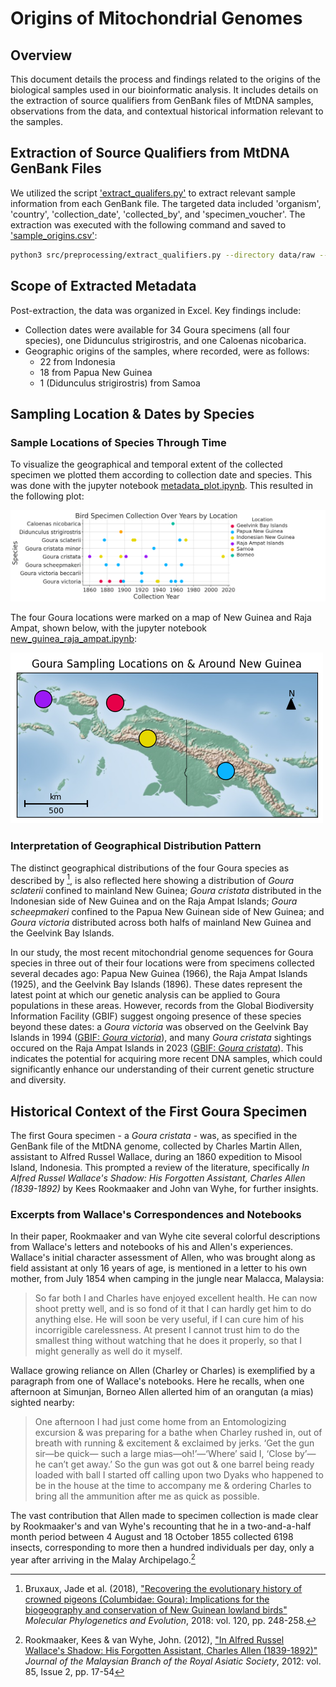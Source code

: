 # Origins of Mitochondrial Genomes

## Overview

This document details the process and findings related to the origins of the biological samples used in our bioinformatic analysis. It includes details on the extraction of source qualifiers from GenBank files of MtDNA samples, observations from the data, and contextual historical information relevant to the samples.

## Extraction of Source Qualifiers from MtDNA GenBank Files
We utilized the script ['extract_qualifers.py'](../../src/preprocessing/extract_qualifiers.py) to extract relevant sample information from each GenBank file. The targeted data included 'organism', 'country', 'collection_date', 'collected_by', and 'specimen_voucher'. The extraction was executed with the following command and saved to ['sample_origins.csv'](../../data/metadata/sample_origins.csv):

~~~bash
python3 src/preprocessing/extract_qualifiers.py --directory data/raw --annotations organism --qualifiers country collection_date collected_by specimen_voucher > data/metadata/sample_origins.csv
~~~

## Scope of Extracted Metadata

Post-extraction, the data was organized in Excel. Key findings include:

- Collection dates were available for 34 Goura specimens (all four species), one Didunculus strigirostris, and one Caloenas nicobarica.
- Geographic origins of the samples, where recorded, were as follows:
    - 22 from Indonesia
    - 18 from Papua New Guinea
    - 1 (Didunculus strigirostris) from Samoa

## Sampling Location & Dates by Species

### Sample Locations of Species Through Time

To visualize the geographical and temporal extent of the collected specimen we plotted them according to collection date and species. This was done with the jupyter notebook [metadata_plot.ipynb](../../src/analysis/metadata_plot.ipynb).
This resulted in the following plot:

![Specimen Collections Over Years by Location](../../results/figures/specimen_by_year_location.png)

The four Goura locations were marked on a map of New Guinea and Raja Ampat, shown below, with the jupyter notebook [new_guinea_raja_ampat.ipynb](../../src/analysis/new_guinea_raja_ampat.ipynb):

![Sampling Locations on & Around New Guinea](../../results/figures/new_guinea_raja_ampat.png)

### Interpretation of Geographical Distribution Pattern

The distinct geographical distributions of the four Goura species as described by [^1], is also reflected here showing a distribution of *Goura sclaterii* confined to mainland New Guinea; *Goura cristata* distributed in the Indonesian side of New Guinea and on the Raja Ampat Islands; *Goura scheepmakeri* confined to the Papua New Guinean side of New Guinea; and *Goura victoria* distributed across both halfs of mainland New Guinea and the Geelvink Bay Islands.

In our study, the most recent mitochondrial genome sequences for Goura species in three out of their four locations were from specimens collected several decades ago: Papua New Guinea (1966), the Raja Ampat Islands (1925), and the Geelvink Bay Islands (1896). These dates represent the latest point at which our genetic analysis can be applied to Goura populations in these areas. However, records from the Global Biodiversity Information Facility (GBIF) suggest ongoing presence of these species beyond these dates: a *Goura victoria* was observed on the Geelvink Bay Islands in 1994 ([GBIF: *Goura victoria*](https://www.gbif.org/occurrence/2843598506)), and many *Goura cristata* sightings occured on the Raja Ampat Islands in 2023 ([GBIF: *Goura cristata*](https://www.gbif.org/occurrence/4130233618)). This indicates the potential for acquiring more recent DNA samples, which could significantly enhance our understanding of their current genetic structure and diversity.  

## Historical Context of the First Goura Specimen

The first Goura specimen - a *Goura cristata* - was, as specified in the GenBank file of the MtDNA genome, collected by Charles Martin Allen, assistant to Alfred Russel Wallace, during an 1860 expedition to Misool Island, Indonesia. This prompted a review of the literature, specifically *In Alfred Russel Wallace's Shadow: His Forgotten Assistant, Charles Allen (1839-1892)* by Kees Rookmaaker and John van Wyhe, for further insights.

### Excerpts from Wallace's Correspondences and Notebooks
In their paper, Rookmaaker and van Wyhe cite several colorful descriptions from Wallace's letters and notebooks of his and Allen's experiences. Wallace's initial character assessment of Allen, who was brought along as field assistant at only 16 years of age, is mentioned in a letter to his own mother, from July 1854 when camping in the jungle near Malacca, Malaysia:

>So far both I and Charles have enjoyed excellent health. He can now shoot
pretty well, and is so fond of it that I can hardly get him to do anything else.
He will soon be very useful, if I can cure him of his incorrigible carelessness.
At present I cannot trust him to do the smallest thing without watching that
he does it properly, so that I might generally as well do it myself.

Wallace growing reliance on Allen (Charley or Charles) is exemplified by a paragraph from one of Wallace's notebooks. Here he recalls, when one afternoon at Simunjan, Borneo Allen allerted him of an orangutan (a mias) sighted nearby:

>One afternoon I had just come home from an Entomologizing excursion &
was preparing for a bathe when Charley rushed in, out of breath with
running & excitement & exclaimed by jerks. ‘Get the gun sir—be quick—
such a large mias—oh!’—‘Where’ said I, ‘Close by’—he can’t get away.’ So
the gun was got out & one barrel being ready loaded with ball I started off
calling upon two Dyaks who happened to be in the house at the time to
accompany me & ordering Charles to bring all the ammunition after me as
quick as possible.

The vast contribution that Allen made to specimen collection is made clear by Rookmaaker's and van Wyhe's recounting that he in a two-and-a-half month period between 4 August and 18 October 1855 collected 6198 insects, corresponding to more then a hundred individuals per day, only a year after arriving in the Malay Archipelago.[^2]

[^1]: Bruxaux, Jade et al. (2018), ["Recovering the evolutionary history of crowned pigeons (Columbidae: Goura): Implications for the biogeography and conservation of New Guinean lowland birds"](https://www.sciencedirect.com/science/article/abs/pii/S1055790317308679) *Molecular Phylogenetics and Evolution*, 2018: vol. 120, pp. 248-258.

[^2]: Rookmaaker, Kees & van Wyhe, John. (2012), ["In Alfred Russel Wallace's Shadow: His Forgotten Assistant, Charles Allen (1839-1892)"](https://www.jstor.org/stable/24894190) *Journal of the Malaysian Branch of the Royal Asiatic Society*, 2012: vol. 85, Issue 2, pp. 17-54




